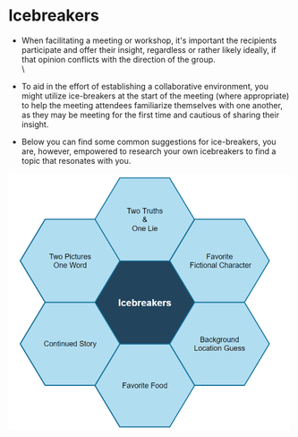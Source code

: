 # Icebreakers

* When facilitating a meeting or workshop, it's important the recipients participate and offer their insight, regardless or rather likely ideally, if that opinion conflicts with the direction of the group.\
  \

* To aid in the effort of establishing a collaborative environment, you might utilize ice-breakers at the start of the meeting (where appropriate) to help the meeting attendees familiarize  themselves with one another, as they may be meeting for the first time and cautious of sharing their insight.
* Below you can find some common suggestions for ice-breakers, you are, however, empowered to research your own icebreakers to find a topic that resonates with you.

![](<../../.gitbook/assets/image (37).png>)
